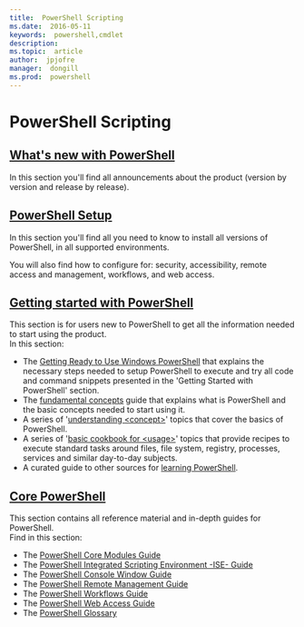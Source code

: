 ```yaml
---
title:  PowerShell Scripting
ms.date:  2016-05-11
keywords:  powershell,cmdlet
description:  
ms.topic:  article
author:  jpjofre
manager:  dongill
ms.prod:  powershell
---
```


#  PowerShell Scripting


##  [What's new with PowerShell](whats-new/What-s-New-With-PowerShell.md)
In this section you'll find all announcements about the product (version by
version and release by release).

##  [PowerShell Setup](setup/setup-reference.md)
In this section you'll find all you need to know to install all
versions of PowerShell, in all supported environments.  

You will also find how to configure for: security, accessibility, remote access
and management, workflows, and web access.

##  [Getting started with PowerShell](getting-started/Getting-Started-with-Windows-PowerShell.md)
This section is for users new to PowerShell to get all the information needed
to start using the product.  
In this section:
-   The [Getting Ready to Use Windows PowerShell](getting-started/Getting-Ready-to-Use-Windows-PowerShell.md)
that explains the necessary steps needed to setup PowerShell to execute and try
all code and command snippets presented in the 'Getting Started with PowerShell'
section.
-  The [fundamental concepts](getting-started/fundamental-concepts.md) guide that
explains what is PowerShell and the basic concepts needed to start using it.
-  A series of '[understanding &lt;concept&gt;](getting-started/understanding-concepts-reference.md)' topics
that cover the basics of PowerShell.
-  A series of '[basic cookbook for &lt;usage&gt;](getting-started/cookbooks/basic-cookbooks-reference.md)'
topics that provide recipes to execute standard tasks around files, file system,
registry, processes, services and similar day-to-day subjects.
-  A curated guide to other sources for
[learning PowerShell](getting-started/more-powershell-learning.md).

##  [Core PowerShell](core-powershell/core-powershell.md)
This section contains all reference material and in-depth guides for PowerShell.  
Find in this section:
-  The [PowerShell Core Modules Guide](core-powershell/core-modules.md)
-  The [PowerShell Integrated Scripting Environment -ISE- Guide](core-powershell/ise-guide.md)
-  The [PowerShell Console Window Guide](core-powershell/console-guide.md)
-  The [PowerShell Remote Management Guide](core-powershell/Running-Remote-Commands.md)
-  The [PowerShell Workflows Guide](core-powershell/workflows-guide.md)
-  The [PowerShell Web Access Guide](core-powershell/web-access.md)
-  The [PowerShell Glossary](Windows-PowerShell-Glossary.md)

